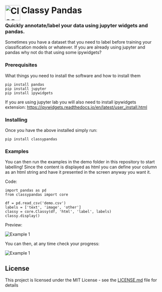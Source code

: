 <img src="img/icon.jpg" alt="Classy Pandas" width='50px' align='left'/>Classy Pandas
===
### Quickly annotate/label your data using jupyter widgets and pandas.

Sometimes you have a dataset that you need to label before training your classification models or whatever. If you are already using jupyter and pandas why not do that using some ipywidgets?

### Prerequisites

What things you need to install the software and how to install them

```
pip install pandas
pip install jupyter
pip install ipywidgets
```

If you are using jupyter lab you will also need to install ipywidgets extension:
https://ipywidgets.readthedocs.io/en/latest/user_install.html

### Installing

Once you have the above installed simply run:

```
pip install classypandas
```

### Examples

You can then run the examples in the demo folder in this repository to start labelling! Since the content is displayed as html you can define your column as an html string and have it presented in the screen anyway you want it.

Code:
```
import pandas as pd
from classypandas import core

df = pd.read_csv('demo.csv')
labels = ['text', 'image', 'other']
classy = core.Classy(df, 'html', 'label', labels)
classy.display()
```

Preview:

<img src="img/example1.gif" alt="Example 1"/>


You can then, at any time check your progress:

<img src="img/example2.jpg" alt="Example 1"/>


## License

This project is licensed under the MIT License - see the [LICENSE.md](LICENSE.md) file for details

